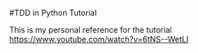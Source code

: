 #TDD in Python Tutorial

This is my personal reference for the tutorial https://www.youtube.com/watch?v=6tNS--WetLI


